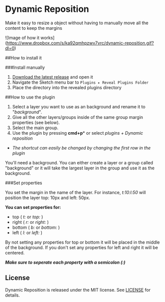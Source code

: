 Dynamic Reposition
==================

Make it easy to resize a object without having to manually move all the content to keep the margins

![Image of how it works]
(https://www.dropbox.com/s/ka92qmhpzwv7vrc/dynamic-reposition.gif?dl=0)


##How to install it

###Install manually 

1. [Download the latest release](https://github.com/AntonStrand/dynamic-reposition/releases) and open it
2. Navigate the Sketch menu bar to `Plugins ▸ Reveal Plugins Folder`
3. Place the directory into the revealed plugins directory


##How to use the plugin

1. Select a layer you want to use as an background and rename it to "*background*".
2. Give all the other layers/groups inside of the same group margin properties (see below). 
3. Select the main group.
4. Use the plugin by pressing __cmd+p__* or select _plugins + Dynamic reposition_

* *The shortcut can easily be changed by changing the first row in the plugin* 

You'll need a background. You can either create a layer or a group called "background" or it will take the largest layer in the group and use it as the background. 


###Set properties

You set the margin in the name of the layer. For instance, *t:10:l:50* will position the layer top: 10px and left: 50px.

**You can set properties for:**
 * top      ( *t:* or *top:* )
 * right	( *r:* or *right:* )
 * bottom	( *b:* or *bottom:* )
 * left		( *l:* or *left:* )

 By not setting any properties for top or bottom it will be placed in the middle of the background. If you don't set any properties for left and right it will be centered.


**_Make sure to seperate each property with a semicolon (:)_**


## License
Dynamic Reposition is released under the MIT license. See [LICENSE](LICENSE) for details.